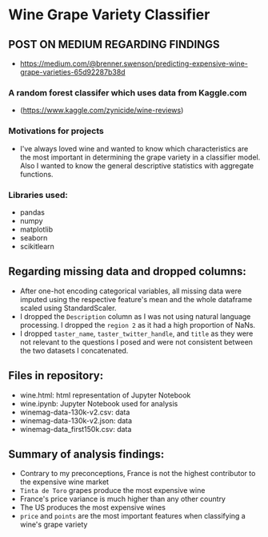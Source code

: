 # Wine Grape Variety Classifier

## POST ON MEDIUM REGARDING FINDINGS
- https://medium.com/@brenner.swenson/predicting-expensive-wine-grape-varieties-65d92287b38d

### A random forest classifer which uses data from Kaggle.com 
- (https://www.kaggle.com/zynicide/wine-reviews)


### Motivations for projects
- I've always loved wine and wanted to know which characteristics are the most important in determining the grape variety in a classifier model. Also I wanted to know the general descriptive statistics with aggregate functions.

### Libraries used: 
- pandas 
- numpy 
- matplotlib 
- seaborn 
- scikitlearn

## Regarding missing data and dropped columns:
- After one-hot encoding categorical variables, all missing data were imputed using the respective feature's mean and the whole dataframe scaled using StandardScaler. 
- I dropped the `Description` column as I was not using natural language processing. I dropped the `region 2` as it had a high proportion of NaNs. 
- I dropped `taster_name`, `taster_twitter_handle`, and `title` as they were not relevant to the questions I posed and were not consistent between the two datasets I concatenated. 

## Files in repository:
- wine.html: html representation of Jupyter Notebook
- wine.ipynb: Jupyter Notebook used for analysis
- winemag-data-130k-v2.csv: data
- winemag-data-130k-v2.json: data
- winemag-data_first150k.csv: data

## Summary of analysis findings:
- Contrary to my preconceptions, France is not the highest contributor to the expensive wine market
- `Tinta de Toro` grapes produce the most expensive wine
- France's price variance is much higher than any other country
- The US produces the most expensive wines
- `price` and `points` are the most important features when classifying a wine's grape variety
